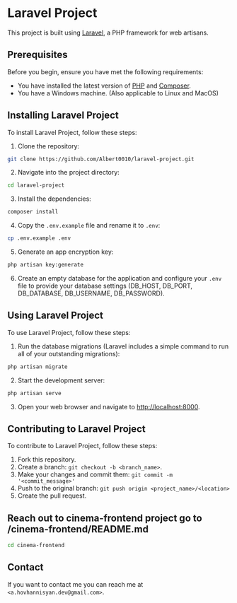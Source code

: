# Laravel Project

This project is built using [Laravel](https://laravel.com/), a PHP framework for web artisans.

## Prerequisites

Before you begin, ensure you have met the following requirements:

- You have installed the latest version of [PHP](https://www.php.net/downloads.php) and [Composer](https://getcomposer.org/download/).
- You have a Windows machine. (Also applicable to Linux and MacOS)

## Installing Laravel Project

To install Laravel Project, follow these steps:

1. Clone the repository:
```bash
git clone https://github.com/Albert0010/laravel-project.git
```

2. Navigate into the project directory:
```bash
cd laravel-project
```

3. Install the dependencies:
```bash
composer install
```

4. Copy the `.env.example` file and rename it to `.env`:
```bash
cp .env.example .env
```

5. Generate an app encryption key:
```bash
php artisan key:generate
```

6. Create an empty database for the application and configure your `.env` file to provide your database settings (DB_HOST, DB_PORT, DB_DATABASE, DB_USERNAME, DB_PASSWORD).

## Using Laravel Project

To use Laravel Project, follow these steps:

1. Run the database migrations (Laravel includes a simple command to run all of your outstanding migrations):
```bash
php artisan migrate
```

2. Start the development server:
```bash
php artisan serve
```

3. Open your web browser and navigate to [http://localhost:8000](http://localhost:8000).

## Contributing to Laravel Project

To contribute to Laravel Project, follow these steps:

1. Fork this repository.
2. Create a branch: `git checkout -b <branch_name>`.
3. Make your changes and commit them: `git commit -m '<commit_message>'`
4. Push to the original branch: `git push origin <project_name>/<location>`
5. Create the pull request.


## Reach out to cinema-frontend project go to /cinema-frontend/README.md

```bash
cd cinema-frontend
```

## Contact

If you want to contact me you can reach me at `<a.hovhannisyan.dev@gmail.com>`.
